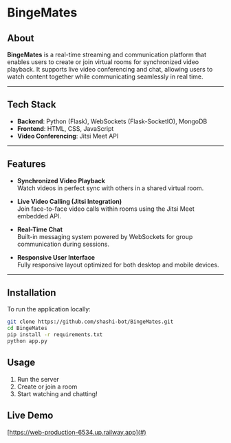 # BingeMates

## About

**BingeMates** is a real-time streaming and communication platform that enables users to create or join virtual rooms for synchronized video playback. It supports live video conferencing and chat, allowing users to watch content together while communicating seamlessly in real time.

---

## Tech Stack

- **Backend**: Python (Flask), WebSockets (Flask-SocketIO), MongoDB
- **Frontend**: HTML, CSS, JavaScript
- **Video Conferencing**: Jitsi Meet API

---

## Features

- **Synchronized Video Playback**  
  Watch videos in perfect sync with others in a shared virtual room.

- **Live Video Calling (Jitsi Integration)**  
  Join face-to-face video calls within rooms using the Jitsi Meet embedded API.

- **Real-Time Chat**  
  Built-in messaging system powered by WebSockets for group communication during sessions.

- **Responsive User Interface**  
  Fully responsive layout optimized for both desktop and mobile devices.

---

## Installation

To run the application locally:

```bash
git clone https://github.com/shashi-bot/BingeMates.git
cd BingeMates
pip install -r requirements.txt
python app.py
```
##  Usage  
1. Run the server  
2. Create or join a room  
3. Start watching and chatting!  


##  Live Demo  
[https://web-production-6534.up.railway.app](#) 
